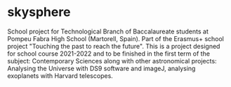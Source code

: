 # skysphere
School project for Technological Branch of Baccalaureate students at Pompeu Fabra High School (Martorell, Spain). Part of the Erasmus+ school project "Touching the past to reach the future".
This is a project designed for school course 2021-2022 and to be finished in the first term of the subject: Contemporary Sciences along with other astronomical projects: Analysing the Universe with DS9 software and imageJ, analysing exoplanets with Harvard telescopes.

